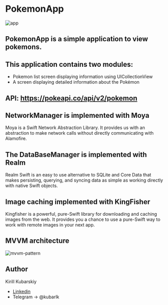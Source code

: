 # PokemonApp

![app](https://user-images.githubusercontent.com/45077920/198681935-60c1a4dd-39d2-40c4-9237-5560a4d3ad7f.gif)

## PokemonApp is a simple application to view pokemons.

## This application contains two modules:
* Pokemon list screen displaying information using UICollectionView
* A screen displaying detailed information about the Pokémon

## API: https://pokeapi.co/api/v2/pokemon

## NetworkManager is implemented with Moya

Moya is a Swift Network Abstraction Library. It provides us with an abstraction to make network calls without directly communicating with Alamofire.

## The DataBaseManager is implemented with Realm

Realm Swift is an easy to use alternative to SQLite and Core Data that makes persisting, querying, and syncing data as simple as working directly with native Swift objects.

## Image caching implemented with KingFisher

Kingfisher is a powerful, pure-Swift library for downloading and caching images from the web. It provides you a chance to use a pure-Swift way to work with remote images in your next app.

## MVVM architecture
![mvvm-pattern](https://user-images.githubusercontent.com/45077920/198688630-990c4f6b-7513-49fd-a8ab-7d4b6f83fcbc.png)

## Author
 Kirill Kubarskiy
* <a href="https://www.linkedin.com/in/kirill-kubarskiy%EF%A3%BF-0b420619a/">Linkedin</a>
* Telegram -> @kubarlk
